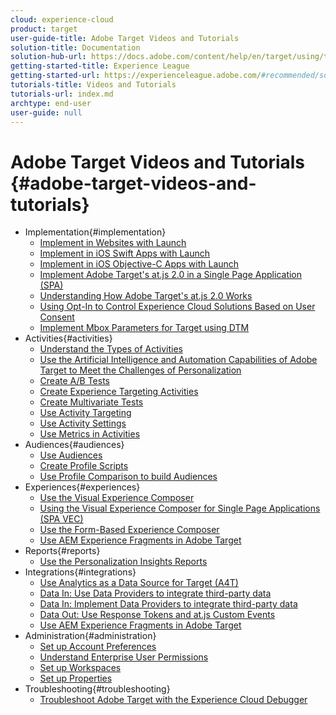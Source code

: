 ```yaml
---
cloud: experience-cloud
product: target
user-guide-title: Adobe Target Videos and Tutorials
solution-title: Documentation
solution-hub-url: https://docs.adobe.com/content/help/en/target/using/target-home.html
getting-started-title: Experience League
getting-started-url: https://experienceleague.adobe.com/#recommended/solutions/target
tutorials-title: Videos and Tutorials
tutorials-url: index.md
archtype: end-user
user-guide: null
---
```


# Adobe Target Videos and Tutorials {#adobe-target-videos-and-tutorials}

+ Implementation{#implementation}
  + [Implement in Websites with Launch](https://docs.adobe.com/content/help/en/experience-cloud/implementing-in-websites-with-launch/index.html)
  + [Implement in iOS Swift Apps with Launch](https://docs.adobe.com/content/help/en/experience-cloud/implementing-in-mobile-ios-swift-apps-with-launch/index.html)
  + [Implement in iOS Objective-C Apps with Launch](https://docs.adobe.com/content/help/en/experience-cloud/implementing-in-mobile-ios-objective-c-apps-with-launch/index.html)
  + [Implement Adobe Target's at.js 2.0 in a Single Page Application (SPA)](implementation/atjs2-single-page-application-technical-video-implement.md)
  + [Understanding How Adobe Target's at.js 2.0 Works](implementation/atjs20-diagram-technical-video-understand.md)
  + [Using Opt-In to Control Experience Cloud Solutions Based on User Consent](https://helpx.adobe.com/marketing-cloud-core/kt/using/ecid-opt-in-technical-video-implement.html)
  + [Implement Mbox Parameters for Target using DTM](implementation/mbox-parameters-in-dtm-technical-video-implement.md)
+ Activities{#activities}
  + [Understand the Types of Activities](activities/activity-types-feature-video-understand.md)
  + [Use the Artificial Intelligence and Automation Capabilities of Adobe Target to Meet the Challenges of Personalization](activities/artificial-intelligence-automation-personalization-value-video-use.md)
  + [Create A/B Tests](activities/ab-tests-feature-video-setup.md)
  + [Create Experience Targeting Activities](activities/experience-targeting-feature-video-use.md)
  + [Create Multivariate Tests](activities/multivariate-tests-feature-video-setup.md)
  + [Use Activity Targeting](activities/activity-targeting-feature-video-use.md)
  + [Use Activity Settings](activities/activity-settings-feature-video-use.md)
  + [Use Metrics in Activities](activities/metrics-feature-video-use.md)
+ Audiences{#audiences}
  + [Use Audiences](audiences/audiences-feature-video-use.md)
  + [Create Profile Scripts](audiences/profile-scripts-feature-video-use.md)
  + [Use Profile Comparison to build Audiences](audiences/profile-comparison-feature-video-use.md)
+ Experiences{#experiences}
  + [Use the Visual Experience Composer](experiences/visual-experience-composer-feature-video-use.md)
  + [Using the Visual Experience Composer for Single Page Applications (SPA VEC)](experiences/visual-experience-composer-for-single-page-applications-feature-video-use.md)
  + [Use the Form-Based Experience Composer](experiences/form-based-composer-feature-video-use.md)
  + [Use AEM Experience Fragments in Adobe Target](https://helpx.adobe.com/experience-manager/kt/sites/using/experience-fragment-target-offer-feature-video-use.html)
+ Reports{#reports}
  + [Use the Personalization Insights Reports](reports/personalization-insights-report-feature-video-use.md)
+ Integrations{#integrations}
  + [Use Analytics as a Data Source for Target (A4T)](integrations/a4t-analytics-as-a-datasource-for-target-feature-video-use.md)
  + [Data In: Use Data Providers to integrate third-party data](integrations/data-providers-atjs-feature-video-use.md)
  + [Data In: Implement Data Providers to integrate third-party data](integrations/data-providers-atjs-technical-video-implement.md)
  + [Data Out: Use Response Tokens and at.js Custom Events](integrations/response-tokens-atjs-custom-events-technical-video-use.md)
  + [Use AEM Experience Fragments in Adobe Target](https://helpx.adobe.com/experience-manager/kt/sites/audiences/experience-fragment-target-offer-feature-video-use.html)
+ Administration{#administration}
  + [Set up Account Preferences](administration/account-preferences-feature-video-setup.md)
  + [Understand Enterprise User Permissions](administration/enterprise-user-permissions-feature-video-understand.md)
  + [Set up Workspaces](administration/workspaces-feature-video-setup.md)
  + [Set up Properties](administration/properties-feature-video-setup.md)
+ Troubleshooting{#troubleshooting}
  + [Troubleshoot Adobe Target with the Experience Cloud Debugger](troubleshooting/experience-cloud-debugger-target-feature-video-use.md)
